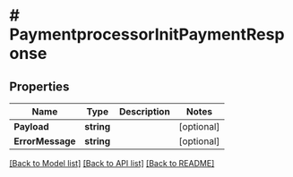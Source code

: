# # PaymentprocessorInitPaymentResponse


## Properties 


Name | Type | Description | Notes
------------ | ------------- | ------------- | -------------
**Payload**| **string** |   | [optional]
**ErrorMessage**| **string** |   | [optional]


[[Back to Model list]](../../README.md#models) [[Back to API list]](../../README.md#endpoints) [[Back to README]](../../README.md)

